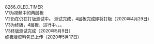 8266_OLED_TIMER  
V1为视频中的两层板  
V2仍在仍在打版测试中。  测试完成，4层板完成即将打板（2020年4月29日）  
V3为终版，4层板，进行中。。。    
V3终版测试完成（2020年5月9日）   
终极版资料包已上传（2020年5月17日）
